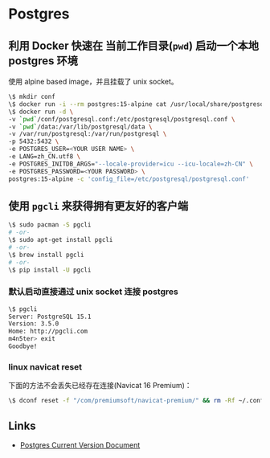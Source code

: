 # Postgres

## 利用 Docker 快速在 **当前工作目录(`pwd`)** 启动一个本地 postgres 环境

使用 alpine based image，并且挂载了 unix socket。

```bash
\$ mkdir conf
\$ docker run -i --rm postgres:15-alpine cat /usr/local/share/postgresql/postgresql.conf.sample > conf/postgresql.conf
\$ docker run -d \
-v `pwd`/conf/postgresql.conf:/etc/postgresql/postgresql.conf \
-v `pwd`/data:/var/lib/postgresql/data \
-v /var/run/postgresql:/var/run/postgresql \
-p 5432:5432 \
-e POSTGRES_USER=<YOUR USER NAME> \
-e LANG=zh_CN.utf8 \
-e POSTGRES_INITDB_ARGS="--locale-provider=icu --icu-locale=zh-CN" \
-e POSTGRES_PASSWORD=<YOUR PASSWORD> \
postgres:15-alpine -c 'config_file=/etc/postgresql/postgresql.conf'
```

## 使用 `pgcli` 来获得拥有更友好的客户端

```bash
\$ sudo pacman -S pgcli
# -or-
\$ sudo apt-get install pgcli
# -or-
\$ brew install pgcli
# -or-
\$ pip install -U pgcli
```

### 默认启动直接通过 unix socket 连接 postgres

```bash
\$ pgcli
Server: PostgreSQL 15.1
Version: 3.5.0
Home: http://pgcli.com
m4n5ter> exit
Goodbye!
```

### linux navicat reset

下面的方法不会丢失已经存在连接(Navicat 16 Premium)：
```bash
\$ dconf reset -f "/com/premiumsoft/navicat-premium/" && rm -Rf ~/.config/navicat/Premium/preferences.json*
```

## Links

* [Postgres Current Version Document](https://www.postgresql.org/docs/current)
